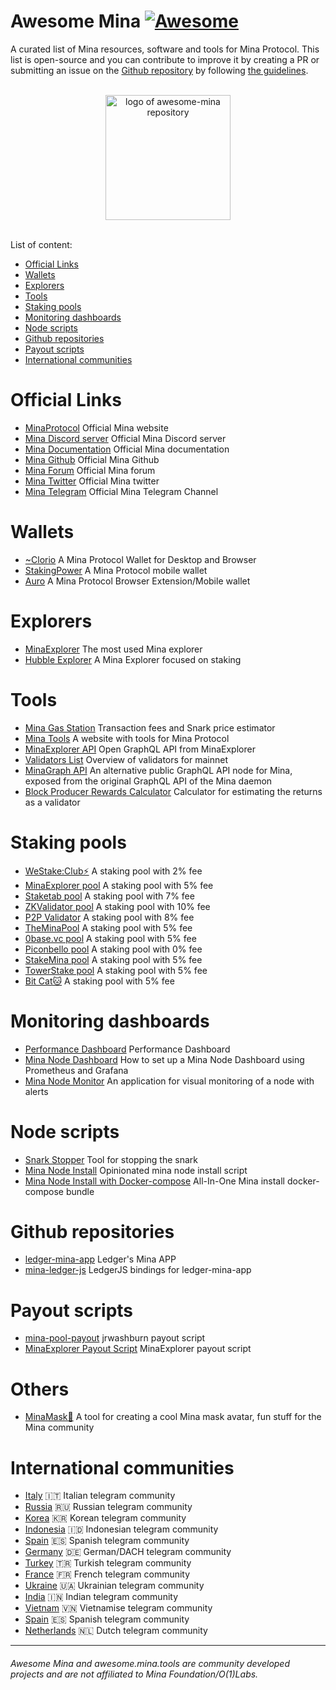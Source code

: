 # Awesome Mina [![Awesome](https://cdn.rawgit.com/sindresorhus/awesome/d7305f38d29fed78fa85652e3a63e154dd8e8829/media/badge.svg)](https://github.com/sindresorhus/awesome)
A curated list of Mina resources, software and tools for Mina Protocol. This list is open-source and you can contribute to improve it by creating a PR or submitting an issue on the [Github repository](https://github.com/nerdvibe/awesome-mina) by following [the guidelines](https://github.com/nerdvibe/awesome-mina/blob/main/Contributing.md).

<p align="center">
  <br>
  <img width="200" src="https://westake.club/assets/awesome-mina.png?" alt="logo of awesome-mina repository">
  <br>
  <br>
</p>

List of content:

- [Official Links](#Official-Links)
- [Wallets](#Wallets)
- [Explorers](#Explorers)
- [Tools](#Tools)
- [Staking pools](#Staking-pools)
- [Monitoring dashboards](#monitoring-dashboards)
- [Node scripts](#Node-scripts)
- [Github repositories](#Github-repositories)
- [Payout scripts](#Payout-scripts)
- [International communities](#International-communities)

# Official Links

* [MinaProtocol](https://minaprotocol.com/) Official Mina website
* [Mina Discord server](https://discord.com/invite/Vexf4ED) Official Mina Discord server
* [Mina Documentation](https://minaprotocol.com/docs) Official Mina documentation
* [Mina Github](https://github.com/MinaProtocol) Official Mina Github
* [Mina Forum](https://forums.minaprotocol.com/) Official Mina forum
* [Mina Twitter](https://twitter.com/minaprotocol) Official Mina twitter
* [Mina Telegram](https://t.me/minaprotocol) Official Mina Telegram Channel

# Wallets
* [~Clorio](https://clor.io) A Mina Protocol Wallet for Desktop and Browser
* [StakingPower](https://github.com/crackerli/coda-mobile-wallet) A Mina Protocol mobile wallet
* [Auro](https://www.aurowallet.com) A Mina Protocol Browser Extension/Mobile wallet

# Explorers
* [MinaExplorer](https://minaexplorer.com/) The most used Mina explorer
* [Hubble Explorer](https://hubble.figment.io/mina/chains/mainnet) A Mina Explorer focused on staking

# Tools
* [Mina Gas Station](https://fees.mina.tools/) Transaction fees and Snark price estimator
* [Mina Tools](https://mina.tools) A website with tools for Mina Protocol
* [MinaExplorer API](https://graphql.minaexplorer.com/) Open GraphQL API from MinaExplorer
* [Validators List](https://mina.staketab.com/) Overview of validators for mainnet
* [MinaGraph API](https://minagraph.com) An alternative public GraphQL API node for Mina, exposed from the original GraphQL API of the Mina daemon
* [Block Producer Rewards Calculator](https://towerstake.com/block-producer-rewards-calculator/) Calculator for estimating the returns as a validator

# Staking pools
* [WeStake:Club⚡️](https://mina.westake.club) A staking pool with 2% fee
* [MinaExplorer pool](https://docs.minaexplorer.com/minaexplorer/staking-pool) A staking pool with 5% fee
* [Staketab pool](https://staketab.com/) A staking pool with 7% fee
* [ZKValidator pool](https://zkvalidator.com/) A staking pool with 10% fee
* [P2P Validator](https://p2p.org/) A staking pool with 8% fee
* [TheMinaPool](https://theminapool.com) A staking pool with 5% fee
* [0base.vc pool](https://mina.0base.vc) A staking pool with 5% fee
* [Piconbello pool](https://mina.piconbello.com) A staking pool with 0% fee
* [StakeMina pool](https://stakemina.com) A staking pool with 5% fee
* [TowerStake pool](https://towerstake.com) A staking pool with 5% fee
* [Bit Cat🐱](https://www.bitcat365.com) A staking pool with 5% fee

# Monitoring dashboards
* [Performance Dashboard](https://github.com/dsrvlabs/mina-performance-dashboard) Performance Dashboard
* [Mina Node Dashboard](https://github.com/dguess/mina-node-dashboard) How to set up a Mina Node Dashboard using Prometheus and Grafana
* [Mina Node Monitor](https://github.com/olton/mina-node-monitor) An application for visual monitoring of a node with alerts 

# Node scripts
* [Snark Stopper](https://github.com/c29r3/mina-snark-stopper) Tool for stopping the snark
* [Mina Node Install](https://github.com/jrwashburn/mina-node-install) Opinionated mina node install script
* [Mina Node Install with Docker-compose](https://github.com/trancemind/mina-docker-compose) All-In-One Mina install docker-compose bundle

# Github repositories
* [ledger-mina-app](https://github.com/jspada/ledger-app-mina) Ledger's Mina APP
* [mina-ledger-js](https://github.com/nerdvibe/mina-ledger-js) LedgerJS bindings for ledger-mina-app

# Payout scripts
* [mina-pool-payout](https://github.com/jrwashburn/mina-pool-payout) jrwashburn payout script
* [MinaExplorer Payout Script](https://github.com/garethtdavies/mina-payout-script) MinaExplorer payout script

# Others
* [MinaMask🎃](https://mask.minagraph.com) A tool for creating a cool Mina mask avatar, fun stuff for the Mina community

# International communities

* [Italy](https://t.me/mina_italia) 🇮🇹 Italian telegram community
* [Russia](https://t.me/mina_russia) 🇷🇺 Russian telegram community
* [Korea](https://t.me/minaprotocol_kr) 🇰🇷 Korean telegram community
* [Indonesia](http://t.me/Mina_Indonesia) 🇮🇩 Indonesian telegram community
* [Spain](https://t.me/MinaProtocol_Spanish) 🇪🇸 Spanish  telegram community
* [Germany](https://t.me/mina_dach) 🇩🇪 German/DACH telegram community
* [Turkey](https://t.me/Mina_Turkiye) 🇹🇷 Turkish telegram community
* [France](https://t.me/mina_france) 🇫🇷 French telegram community
* [Ukraine](https://t.me/mina_ukraine) 🇺🇦 Ukrainian telegram community
* [India](http://t.me/mina_india) 🇮🇳 Indian telegram community
* [Vietnam](http://t.me/minaprotocolVN) 🇻🇳 Vietnamise telegram community
* [Spain](http://t.me/minaprotocolVN) 🇪🇸 Spanish telegram community
* [Netherlands](http://t.me/minaprotocolNL) 🇳🇱 Dutch telegram community


------

###### Awesome Mina and awesome.mina.tools are community developed projects and are not affiliated to Mina Foundation/O(1)Labs.
